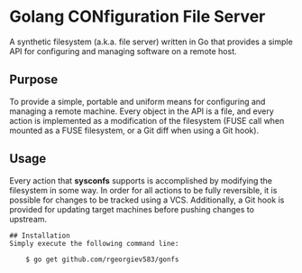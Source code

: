 # Golang CONfiguration File Server
A synthetic filesystem (a.k.a. file server) written in Go that provides a simple
API for configuring and managing software on a remote host.

## Purpose
To provide a simple, portable and uniform means for configuring and managing a
remote machine.
Every object in the API is a file, and every action is implemented as a
modification of the filesystem (FUSE call when mounted as a FUSE filesystem, or
a Git diff when using a Git hook).

## Usage
Every action that **sysconfs** supports is accomplished by modifying the
filesystem in some way.
In order for all actions to be fully reversible, it is possible for changes to
    be tracked using a VCS.  Additionally, a Git hook is provided for updating
    target machines before pushing changes to upstream.

    ## Installation
    Simply execute the following command line:

        $ go get github.com/rgeorgiev583/gonfs
